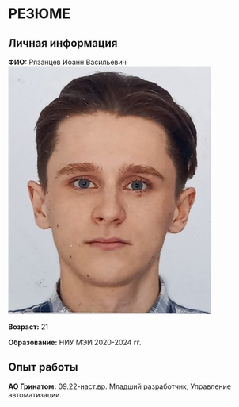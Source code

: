 # РЕЗЮМЕ

## Личная информация
**ФИО:** Рязанцев Иоанн Васильевич  ![](img/foto.jpeg)

**Возраст:** 21

**Образование:** НИУ МЭИ 2020-2024 гг.


## Опыт работы

**АО Гринатом:** 09.22-наст.вр.
Младший разработчик, Управление автоматизации.